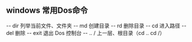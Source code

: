 ## windows 常用Dos命令
-- dir 列举当前文件、文件夹
-- md  创建目录
-- rd  删除目录
-- cd  进入路径
-- del 删除
-- exit  退出 Dos 控制台
-- .. / 上一层、根目录（cd .. cd /）
